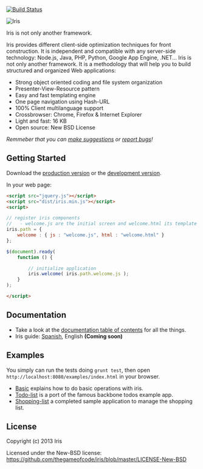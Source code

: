[![Build Status](https://travis-ci.org/thegameofcode/iris.png)](https://travis-ci.org/thegameofcode/iris)


![Iris](https://raw.github.com/thegameofcode/iris/gh-pages/images/iris-logo-white.png)

Iris is not only another framework.

Iris provides different client-side optimization techniques for front construction. It is independent and compatible with any server-side technology: Node.js, Java, PHP, Python, Google App Engine, .NET...
Iris is not only another framework. It is a methodology that will help you to build structured and organized Web applications:

* Strong object oriented coding and file system organization
* Presenter-View-Resource pattern
* Easy and fast templating engine
* One page navigation using Hash-URL
* 100% Client multilanguage support
* Crossbrowser: Chrome, Firefox & Internet Explorer
* Light and fast: 16 KB
* Open source: New BSD License

_Remmeber that you can [make suggestions][issues] or [report bugs][issues]!_

## Getting Started
Download the [production version][min] or the [development version][max].

[min]: https://raw.github.com/thegameofcode/iris/master/dist/iris.min.js
[max]: https://raw.github.com/thegameofcode/iris/master/dist/iris.js

In your web page:

```html
<script src="jquery.js"></script>
<script src="dist/iris.min.js"></script>
<script>

// register iris components
//   - welcome.js are the initial screen and welcome.html its template
iris.path = {
	welcome : { js : "welcome.js", html : "welcome.html" }
};

$(document).ready(
	function () {

		// initialize application
		iris.welcome( iris.path.welcome.js );
	}
);

</script>
```
## Documentation
 * Take a look at the [documentation table of contents](docs/toc.md) for all the things.
 * Iris guide: [Spanish](docs/es/README.md), English __(Coming soon)__

## Examples
You simply can run the tests doing `grunt test`, then open `http://localhost:8080/examples/index.html` in your browser.

 * [Basic](examples/basic) explains how to do basic operations with iris.
 * [Todo-list](examples/todo-list)  is a port of the famous backbone todos example app.
 * [Shopping-list](examples/shopping-list) a completed sample application to manage the shopping list.



## License
Copyright (c) 2013 Iris

Licensed under the New-BSD license: <https://github.com/thegameofcode/iris/blob/master/LICENSE-New-BSD>

[issues]: /thegameofcode/iris/issues
